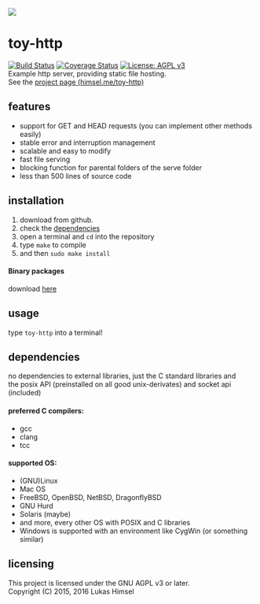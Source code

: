 ![](http://www.lukashimsel.me/pics/toy-http.png)
# toy-http
[![Build Status](https://travis-ci.org/lukas-h/toy-http.svg?branch=master)](https://travis-ci.org/lukas-h/toy-http)
[![Coverage Status](https://coveralls.io/repos/github/lukas-h/toy-http/badge.svg?branch=master)](https://coveralls.io/github/lukas-h/toy-http?branch=master)
[![License: AGPL v3](https://img.shields.io/badge/License-AGPL%20v3-blue.svg)](http://www.gnu.org/licenses/agpl-3.0)  
Example http server, providing static file hosting.  
See the [project page (himsel.me/toy-http)](http://www.lukashimsel.me/toy-http/)
## features
- support for GET and HEAD requests (you can implement other methods easily)  
- stable error and interruption management   
- scalable and easy to modify  
- fast file serving  
- blocking function for parental folders of the serve folder  
- less than 500 lines of source code

## installation
1. download from github.
2. check the [dependencies](#dependencies)
3. open a terminal and `cd` into the repository
4. type `make` to compile
5. and then `sudo make install` 

#### Binary packages
download [here](http://www.lukashimsel.me/projects.html#bin-toy-http)

## usage
type `toy-http` into a terminal!

## dependencies 
no dependencies to external libraries, just the C standard libraries and  
 the posix API (preinstalled on all good unix-derivates) and socket api (included)  

#### preferred C compilers:
- gcc  
- clang  
- tcc

#### supported OS:
- (GNU)Linux  
- Mac OS  
- FreeBSD, OpenBSD, NetBSD, DragonflyBSD  
- GNU Hurd  
- Solaris (maybe)  
- and more, every other OS with POSIX and C libraries  
- Windows is supported with an environment like CygWin (or something similar)

## licensing
This project is licensed under the GNU AGPL v3 or later.  
Copyright (C) 2015, 2016 Lukas Himsel

